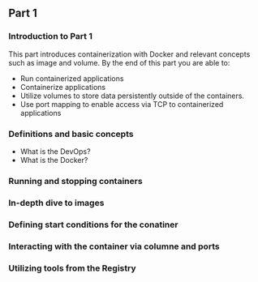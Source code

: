 ## Part 1
### Introduction to Part 1
This part introduces containerization with Docker and relevant concepts such as image and volume. By the end of this part you are able to:
- Run containerized applications
- Containerize applications
- Utilize volumes to store data persistently outside of the containers.
- Use port mapping to enable access via TCP to containerized applications
### Definitions and basic concepts
- What is the DevOps?
- What is the Docker?
### Running and stopping containers 
### In-depth dive to images
### Defining start conditions for the conatiner 
### Interacting with the container via columne and ports 
### Utilizing tools from the Registry

